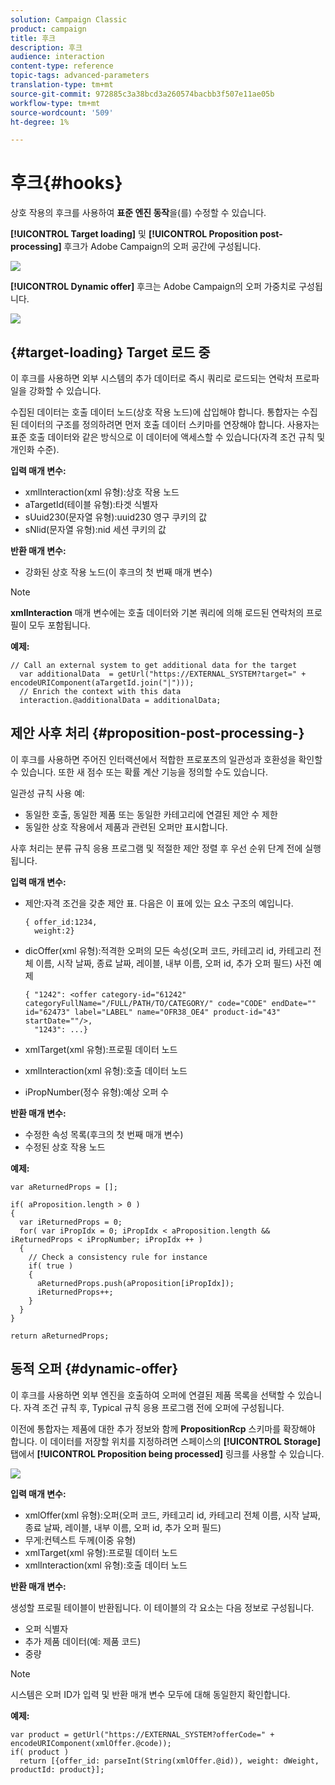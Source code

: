 ```yaml
---
solution: Campaign Classic
product: campaign
title: 후크
description: 후크
audience: interaction
content-type: reference
topic-tags: advanced-parameters
translation-type: tm+mt
source-git-commit: 972885c3a38bcd3a260574bacbb3f507e11ae05b
workflow-type: tm+mt
source-wordcount: '509'
ht-degree: 1%

---
```



# 후크{#hooks}

상호 작용의 후크를 사용하여 **표준 엔진 동작**&#x200B;을(를) 수정할 수 있습니다.

**[!UICONTROL Target loading]** 및 **[!UICONTROL Proposition post-processing]** 후크가 Adobe Campaign의 오퍼 공간에 구성됩니다.

![](assets/interaction_hooks_1.png)

**[!UICONTROL Dynamic offer]** 후크는 Adobe Campaign의 오퍼 가중치로 구성됩니다.

![](assets/interaction_hooks_2.png)

## {#target-loading} Target 로드 중

이 후크를 사용하면 외부 시스템의 추가 데이터로 즉시 쿼리로 로드되는 연락처 프로파일을 강화할 수 있습니다.

수집된 데이터는 호출 데이터 노드(상호 작용 노드)에 삽입해야 합니다. 통합자는 수집된 데이터의 구조를 정의하려면 먼저 호출 데이터 스키마를 연장해야 합니다. 사용자는 표준 호출 데이터와 같은 방식으로 이 데이터에 액세스할 수 있습니다(자격 조건 규칙 및 개인화 수준).

**입력 매개 변수:**

* xmlInteraction(xml 유형):상호 작용 노드
* aTargetId(테이블 유형):타겟 식별자
* sUuid230(문자열 유형):uuid230 영구 쿠키의 값
* sNlid(문자열 유형):nid 세션 쿠키의 값

**반환 매개 변수:**

* 강화된 상호 작용 노드(이 후크의 첫 번째 매개 변수)

>[!NOTE]
>
>**xmlInteraction** 매개 변수에는 호출 데이터와 기본 쿼리에 의해 로드된 연락처의 프로필이 모두 포함됩니다.

**예제:**

```
// Call an external system to get additional data for the target
  var additionalData  = getUrl("https://EXTERNAL_SYSTEM?target=" + encodeURIComponent(aTargetId.join("|")));
  // Enrich the context with this data
  interaction.@additionalData = additionalData;
```

## 제안 사후 처리 {#proposition-post-processing-}

이 후크를 사용하면 주어진 인터랙션에서 적합한 프로포츠의 일관성과 호환성을 확인할 수 있습니다. 또한 새 점수 또는 확률 계산 기능을 정의할 수도 있습니다.

일관성 규칙 사용 예:

* 동일한 호출, 동일한 제품 또는 동일한 카테고리에 연결된 제안 수 제한
* 동일한 상호 작용에서 제품과 관련된 오퍼만 표시합니다.

사후 처리는 분류 규칙 응용 프로그램 및 적절한 제안 정렬 후 우선 순위 단계 전에 실행됩니다.

**입력 매개 변수:**

* 제안:자격 조건을 갖춘 제안 표. 다음은 이 표에 있는 요소 구조의 예입니다.

   ```
   { offer_id:1234,
     weight:2}
   ```

* dicOffer(xml 유형):적격한 오퍼의 모든 속성(오퍼 코드, 카테고리 id, 카테고리 전체 이름, 시작 날짜, 종료 날짜, 레이블, 내부 이름, 오퍼 id, 추가 오퍼 필드) 사전 예제

   ```
   { "1242": <offer category-id="61242" categoryFullName="/FULL/PATH/TO/CATEGORY/" code="CODE" endDate="" id="62473" label="LABEL" name="OFR38_OE4" product-id="43" startDate=""/>,
     "1243": ...}
   ```

* xmlTarget(xml 유형):프로필 데이터 노드
* xmlInteraction(xml 유형):호출 데이터 노드
* iPropNumber(정수 유형):예상 오퍼 수

**반환 매개 변수:**

* 수정한 속성 목록(후크의 첫 번째 매개 변수)
* 수정된 상호 작용 노드

**예제:**

```
var aReturnedProps = [];

if( aProposition.length > 0 )
{
  var iReturnedProps = 0;
  for( var iPropIdx = 0; iPropIdx < aProposition.length && iReturnedProps < iPropNumber; iPropIdx ++ )
  {
    // Check a consistency rule for instance
    if( true )
    {
      aReturnedProps.push(aProposition[iPropIdx]);
      iReturnedProps++;
    }
  }
}

return aReturnedProps;
```

## 동적 오퍼 {#dynamic-offer}

이 후크를 사용하면 외부 엔진을 호출하여 오퍼에 연결된 제품 목록을 선택할 수 있습니다. 자격 조건 규칙 후, Typical 규칙 응용 프로그램 전에 오퍼에 구성됩니다.

이전에 통합자는 제품에 대한 추가 정보와 함께 **PropositionRcp** 스키마를 확장해야 합니다. 이 데이터를 저장할 위치를 지정하려면 스페이스의 **[!UICONTROL Storage]** 탭에서 **[!UICONTROL Proposition being processed]** 링크를 사용할 수 있습니다.

![](assets/interaction_hooks_3.png)

**입력 매개 변수:**

* xmlOffer(xml 유형):오퍼(오퍼 코드, 카테고리 id, 카테고리 전체 이름, 시작 날짜, 종료 날짜, 레이블, 내부 이름, 오퍼 id, 추가 오퍼 필드)
* 무게:컨텍스트 두께(이중 유형)
* xmlTarget(xml 유형):프로필 데이터 노드
* xmlInteraction(xml 유형):호출 데이터 노드

**반환 매개 변수:**

생성할 프로필 테이블이 반환됩니다. 이 테이블의 각 요소는 다음 정보로 구성됩니다.

* 오퍼 식별자
* 추가 제품 데이터(예: 제품 코드)
* 중량

>[!NOTE]
>
>시스템은 오퍼 ID가 입력 및 반환 매개 변수 모두에 대해 동일한지 확인합니다.

**예제:**

```
var product = getUrl("https://EXTERNAL_SYSTEM?offerCode=" + encodeURIComponent(xmlOffer.@code));
if( product )
  return [{offer_id: parseInt(String(xmlOffer.@id)), weight: dWeight, productId: product}];
```

